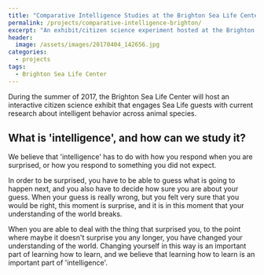 ```yaml
---
title: "Comparative Intelligence Studies at the Brighton Sea Life Center"
permalink: /projects/comparative-intelligence-brighton/
excerpt: "An exhibit/citizen science experiment hosted at the Brighton Sea Life Center, July-August 2017."
header:
  image: /assets/images/20170404_142656.jpg
categories:
  - projects
tags:
  - Brighton Sea Life Center
---
```


During the summer of 2017, the Brighton Sea Life Center will host an interactive citizen science exhibit that engages Sea Life guests with current research about intelligent behavior across animal species. 

## What is 'intelligence', and how can we study it?

We believe that 'intelligence' has to do with how you respond when you are surprised, or how you respond to something you did not expect.

In order to be surprised, you have to be able to guess what is going to happen next, and you also have to decide how sure you are about your guess. When your guess is really wrong, but you felt very sure that you would be right, this moment is surprise, and it is in this moment that your understanding of the world breaks.


When you are able to deal with the thing that surprised you, to the point where maybe it doesn't surprise you any longer, you have changed your understanding of the world. Changing yourself in this way is an important part of learning how to learn, and we believe that learning how to learn is an important part of 'intelligence'. 

